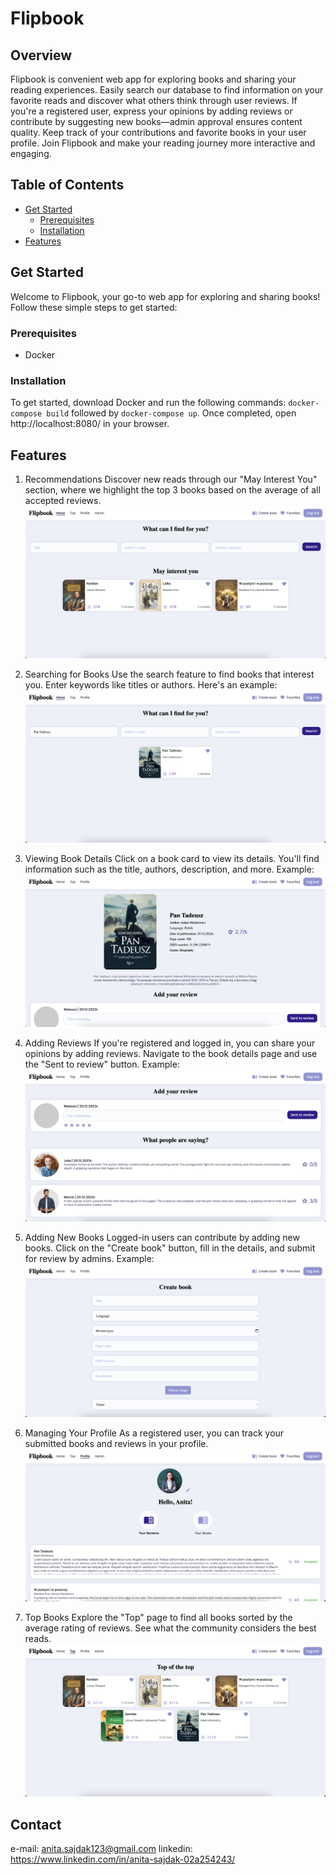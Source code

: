 # Flipbook

## Overview
Flipbook is convenient web app for exploring books and sharing your reading experiences. Easily search our database to find information on your favorite reads and discover what others think through user reviews. If you're a registered user, express your opinions by adding reviews or contribute by suggesting new books—admin approval ensures content quality. Keep track of your contributions and favorite books in your user profile. Join Flipbook and make your reading journey more interactive and engaging.

## Table of Contents
- [Get Started](#get-started)
  - [Prerequisites](#prerequisites)
  - [Installation](#installation)
- [Features](#features)

## Get Started
Welcome to Flipbook, your go-to web app for exploring and sharing books! Follow these simple steps to get started:

### Prerequisites

- Docker

### Installation

To get started, download Docker and run the following commands: `docker-compose build` followed by `docker-compose up`. Once completed, open http://localhost:8080/ in your browser. 

## Features

1. Recommendations
Discover new reads through our "May Interest You" section, where we highlight the top 3 books based on the average of all accepted reviews.
![Dashboard](readme-imgs/image.png)

2. Searching for Books
Use the search feature to find books that interest you. Enter keywords like titles or authors. Here's an example:
![Search](readme-imgs/image-1.png)

3. Viewing Book Details
Click on a book card to view its details. You'll find information such as the title, authors, description, and more. Example:
![Details](readme-imgs/image-2.png)

4. Adding Reviews
If you're registered and logged in, you can share your opinions by adding reviews. Navigate to the book details page and use the "Sent to review" button. Example:
![Reviews](readme-imgs/image-4.png)

5. Adding New Books
Logged-in users can contribute by adding new books. Click on the "Create book" button, fill in the details, and submit for review by admins. Example:
![New-book](readme-imgs/image-5.png)

6. Managing Your Profile
As a registered user, you can track your submitted books and reviews in your profile. 
![Profile](readme-imgs/image-6.png)

7. Top Books
Explore the "Top" page to find all books sorted by the average rating of reviews. See what the community considers the best reads.
![Top](readme-imgs/image-7.png)

## Contact

e-mail: anita.sajdak123@gmail.com
linkedin: https://www.linkedin.com/in/anita-sajdak-02a254243/